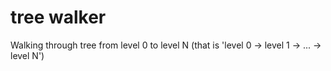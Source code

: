 # tree walker

Walking through tree from level 0 to level N (that is 'level 0 -> level 1 -> ... -> level N')
